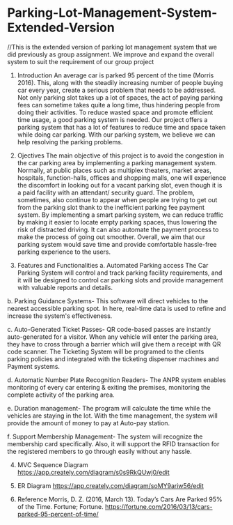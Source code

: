 # Parking-Lot-Management-System-Extended-Version
//This is the extended version of parking lot management system that we did previously as group assignment. We improve and expand the overall system to suit the requirement of our group project


1.	Introduction
An average car is parked 95 percent of the time (Morris 2016). This, along with the steadily increasing number of people buying car every year, create a serious problem that needs to be addressed. Not only parking slot takes up a lot of spaces, the act of paying parking fees can sometime takes quite a long time, thus hindering people from doing their activities.
To reduce wasted space and promote efficient time usage, a good parking system is needed. Our project offers a parking system that has a lot of features to reduce time and space taken while doing car parking. With our parking system, we believe we can help resolving the parking problems.

2.	Ojectives
The main objective of this project is to avoid the congestion in the car parking area by implementing a parking management system. Normally, at public places such as multiplex theaters, market areas, hospitals, function-halls, offices and shopping malls, one will experience the discomfort in looking out for a vacant parking slot, even though it is a paid facility with an attendant/ security guard. The problem, sometimes, also continue to appear when people are trying to get out from the parking slot thank to the inefficient parking fee payment system.
By implementing a smart parking system, we can reduce traffic by making it easier to locate empty parking spaces, thus lowering the risk of distracted driving. It can also automate the payment process to make the process of going out smoother. Overall, we aim that our parking system would save time and provide comfortable hassle-free parking experience to the users.

3.	Features and Functionalities
a.	Automated Parking access
The Car Parking System will control and track parking facility requirements, and it will be designed to control car parking slots and provide management with valuable reports and details. 

b.	Parking Guidance Systems-
This software will direct vehicles to the nearest accessible parking spot. In here, real-time data is used to refine and increase the system's effectiveness.

c.	Auto-Generated Ticket Passes-
QR code-based passes are instantly auto-generated for a visitor. When any vehicle will enter the parking area, they have to cross through a barrier which will give them a receipt with QR code scanner. The Ticketing System will be programed to the clients parking policies and integrated with the ticketing dispenser machines and Payment systems.

d.	Automatic Number Plate Recognition Readers-
The ANPR system enables monitoring of every car entering & exiting the premises, monitoring the complete activity of the parking area. 

e.	Duration management-
The program will calculate the time while the vehicles are staying in the lot. With the time management, the system will provide the amount of money to pay at Auto-pay station. 

f.	Support Membership Management-
The system will recognize the membership card specifically. Also, it will support the RFID transaction for the registered members to go through easily without any hassle.

4. MVC Sequence Diagram
https://app.creately.com/diagram/s0s9RkQUwj0/edit

5. ER Diagram
https://app.creately.com/diagram/soMY9ariw56/edit

6. Reference
Morris, D. Z. (2016, March 13). Today’s Cars Are Parked 95% of the Time. Fortune; Fortune. https://fortune.com/2016/03/13/cars-parked-95-percent-of-time/
